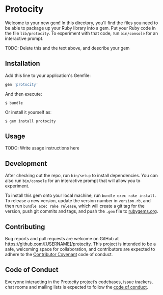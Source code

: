 # Protocity

Welcome to your new gem! In this directory, you'll find the files you need to be able to package up your Ruby library into a gem. Put your Ruby code in the file `lib/protocity`. To experiment with that code, run `bin/console` for an interactive prompt.

TODO: Delete this and the text above, and describe your gem

## Installation

Add this line to your application's Gemfile:

```ruby
gem 'protocity'
```

And then execute:

    $ bundle

Or install it yourself as:

    $ gem install protocity

## Usage

TODO: Write usage instructions here

## Development

After checking out the repo, run `bin/setup` to install dependencies. You can also run `bin/console` for an interactive prompt that will allow you to experiment.

To install this gem onto your local machine, run `bundle exec rake install`. To release a new version, update the version number in `version.rb`, and then run `bundle exec rake release`, which will create a git tag for the version, push git commits and tags, and push the `.gem` file to [rubygems.org](https://rubygems.org).

## Contributing

Bug reports and pull requests are welcome on GitHub at https://github.com/[USERNAME]/protocity. This project is intended to be a safe, welcoming space for collaboration, and contributors are expected to adhere to the [Contributor Covenant](http://contributor-covenant.org) code of conduct.

## Code of Conduct

Everyone interacting in the Protocity project’s codebases, issue trackers, chat rooms and mailing lists is expected to follow the [code of conduct](https://github.com/[USERNAME]/protocity/blob/master/CODE_OF_CONDUCT.md).
